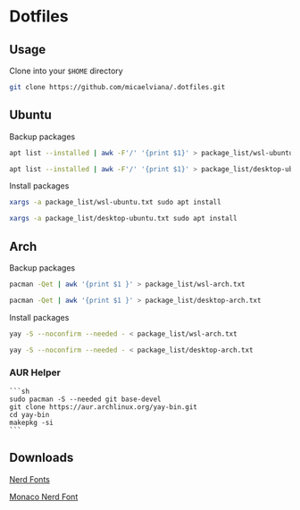 # Dotfiles

## Usage

Clone into your `$HOME` directory

```bash
git clone https://github.com/micaelviana/.dotfiles.git
```

## Ubuntu
Backup packages

```sh
apt list --installed | awk -F'/' '{print $1}' > package_list/wsl-ubuntu.txt

apt list --installed | awk -F'/' '{print $1}' > package_list/desktop-ubuntu.txt

```
Install packages
```sh
xargs -a package_list/wsl-ubuntu.txt sudo apt install

xargs -a package_list/desktop-ubuntu.txt sudo apt install
```


## Arch

Backup packages

```sh
pacman -Qet | awk '{print $1 }' > package_list/wsl-arch.txt

pacman -Qet | awk '{print $1 }' > package_list/desktop-arch.txt
```
Install packages
```sh
yay -S --noconfirm --needed - < package_list/wsl-arch.txt

yay -S --noconfirm --needed - < package_list/desktop-arch.txt
```

 ### AUR Helper
    ```sh
    sudo pacman -S --needed git base-devel
    git clone https://aur.archlinux.org/yay-bin.git
    cd yay-bin
    makepkg -si
    ```

## Downloads
[Nerd Fonts](https://github.com/ryanoasis/nerd-fonts/releases/)

[Monaco Nerd Font](https://github.com/Karmenzind/monaco-nerd-fonts)

